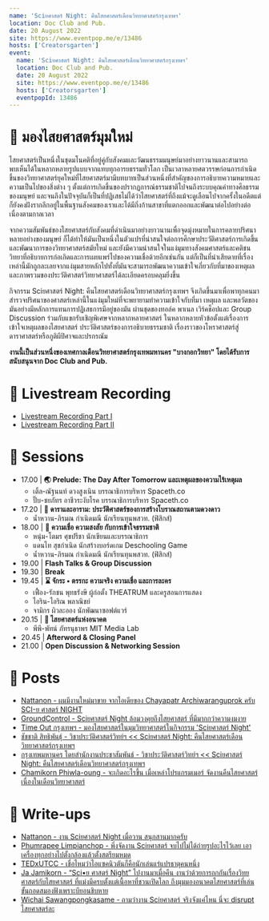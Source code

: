 ```yaml
---
name: 'Sciยศาสตร์ Night: คืนไสยศาสตร์เดือนวิทยาศาสตร์กรุงเทพฯ'
location: Doc Club and Pub.
date: 20 August 2022
site: https://www.eventpop.me/e/13486
hosts: ['Creatorsgarten']
event:
  name: 'Sciยศาสตร์ Night: คืนไสยศาสตร์เดือนวิทยาศาสตร์กรุงเทพฯ'
  location: Doc Club and Pub.
  date: 20 August 2022
  site: https://www.eventpop.me/e/13486
  hosts: ['Creatorsgarten']
  eventpopId: 13486
---
```


# 🔭 มองไสยศาสตร์มุมใหม่

ไสยศาสตร์เป็นหนึ่งในชุดมโนคติที่อยู่คู่กับสังคมและวัฒนธรรมมนุษย์มาอย่างยาวนานและสามารถพบเห็นได้ในหลากหลายรูปแบบจากแทบทุกอารยธรรมทั่วโลก เป็นเวลาหลายศตวรรษก่อนการกำเนิดขึ้นของวิทยาศาสตร์ยุคใหม่ที่ไสยศาสตร์มามีบทบาทเป็นส่วนหนึ่งที่สำคัญของการอธิบายความหมายและความเป็นไปของสิ่งต่าง ๆ ตั้งแต่การเกิดขึ้นของปรากฏการณ์ธรรมชาติไปจนถึงระบบคุณค่าทางศีลธรรมของมนุษย์ และจนถึงในปัจจุบันก็เป็นที่ปฏิเสธไม่ได้ว่าไสยศาสตร์ที่ถึงแม้จะดูเลือนไปจากครั้งในอดีตแต่ก็ยังคงฝังรากลึกอยู่ในพื้นฐานสังคมของเราและได้มีกิ่งก้านสาขาที่แตกออกและพัฒนาต่อไปอย่างต่อเนื่องตามกาลเวลา

จากความสัมพันธ์ของไสยศาสตร์กับสังคมที่ดำเนินมาอย่างยาวนานเพื่อจุดมุ่งหมายในการคลายปริศนาหลายอย่างของมนุษย์ ก็ได้ทำให้มันเป็นหนึ่งในตัวแปรที่น่าสนใจต่อการศึกษาประวัติศาสตร์การเกิดขึ้นและพัฒนาการของวิทยาศาสตร์สมัยใหม่ และยังมีความน่าสนใจในแง่มุมทางสังคมศาสตร์และคติชนวิทยาที่อธิบายการก่อเกิดและการเผยแพร่ไปของความเชื่อด้วยอีกเช่นกัน แต่ก็เป็นที่น่าเสียดายที่เรื่องเหล่านี้มักถูกละเลยจากแง่มุมสายหลักไปทั้งที่มันจะสามารถพัฒนาความเข้าใจเกี่ยวกับที่มาของเหตุผลและภาพรวมของประวัติศาสตร์วิทยาศาสตร์ได้ละเอียดครอบคลุมยิ่งขึ้น

กิจกรรม Sciยศาสตร์ Night: คืนไสยศาสตร์เดือนวิทยาศาสตร์กรุงเทพฯ จึงเกิดขึ้นมาเพื่อพาทุกคนมาสำรวจปริศนาของศาสตร์เหล่านี้ในแง่มุมใหม่ที่จะพยายามทำความเข้าใจกับที่มา เหตุผล และพลวัตของมันอย่างมีหลักการแทนการปฏิเสธการมีอยู่ของมัน ผ่านชุดของทอล์ค พาเนล เวิร์คช็อปและ Group Discussion ร่วมกับแขกรับเชิญพิเศษจากหลากหลายศาสตร์ ในหลากหลายหัวข้อตั้งแต่เรื่องการเข้าใจเหตุผลของไสยศาสตร์ ประวัติศาสตร์ของการอธิบายธรรมชาติ เรื่องราวของโหราศาสตร์สู่ดาราศาสตร์​ หรือภูติผีปิศาจและปรกรณัม

**งานนี้เป็นส่วนหนึ่งของเทศกาลเดือนวิทยาศาสตร์กรุงเทพมหานคร "บางกอกวิทยา" โดยได้รับการสนับสนุนจาก Doc Club and Pub.**

# 🎥 Livestream Recording

- [Livestream Recording Part I](https://www.facebook.com/creatorsgarten/videos/443922121010071)
- [Livestream Recording Part II](https://www.facebook.com/creatorsgarten/videos/599121464923486)

# 🎤 Sessions

- 17.00 | **🌏 Prelude: The Day After Tomorrow และเหตุผลของความไร้เหตุผล**
  - เติ้ล-ณัฐนนท์ ดวงสูงเนิน บรรณาธิการบริหาร Spaceth.co
  - ปั๊บ-ชยภัทร อาชีวระงับโรค บรรณาธิการบริหาร Spaceth.co
- 17.20 | **💫 ดาราและอาราม: ประวัติศาสตร์ของการสร้างโบราณสถานตามดวงดาว**
  - น้ำหวาน-ภิรมณ กำเนิดมณี นักเรียนทุนพสวท. (ฟิสิกส์)
- 18.00 | **🔮 ความเชื่อ ความสงสัย กับการเข้าใจธรรมชาติ**
  - หนุ่ม-โตมร ศุขปรีชา นักเขียนและบรรณาธิการ
  - แดนไท สุขกำเนิด นักสร้างบอร์ดเกม Deschooling Game
  - น้ำหวาน-ภิรมณ กำเนิดมณี นักเรียนทุนพสวท. (ฟิสิกส์)
- 19.00 | **Flash Talks & Group Discussion**
- 19.30 | **Break**
- 19.45 | **⌛️ จักระ • ตรรกะ ความจริง ความเชื่อ และการละคร**
  - เฟื้อง-รักชน พุทธรังษี ผู้ก่อตั้ง THEATRUM และครูสอนการแสดง
  - ไอริน-ไอริณ พลาณิชย์
  - จามิกร ผิวละออง นักพัฒนาซอฟต์แวร์
- 20.15 | **👾 ไสยศาสตร์แห่งอนาคต**
  - พีพี-พัทน์ ภัทรนุธาพร MIT Media Lab
- 20.45 | **Afterword & Closing Panel**
- 21.00 | **Open Discussion & Networking Session**

# 👀 Posts

- [Nattanon - ผมมีงานใหม่มาขาย จากไอเดียของ Chayapatr Archiwaranguprok ครับ SCI-ย ศาสตร์ NIGHT](https://www.facebook.com/iamnutn0n/posts/pfbid0QZLXxhwDUJnWZkkoveYNj1jhmyGYzx7Epntu6VgMhH8H6EXFrWZUwWacyoXpPwMKl)
- [GroundControl - Sciยศาสตร์ Night ล้อมวงคุยถึงไสยศาสตร์ ที่มีมากกว่าความงมงาย](https://www.facebook.com/GroundControlTh/posts/pfbid0yh7DB41KzUbjYi9NJUi9m41fCtd8UsV7iaUe2YoYbhHJut9UmhktWvLgoaZa5q5Kl)
- [Time Out กรุงเทพฯ - มองไสยศาสตร์ในมุมวิทยาศาสตร์ในกิจกรรม 'Sciยศาสตร์ Night'](https://www.facebook.com/TimeOutBangkokTH/posts/pfbid0G8x5VcQBe8dcYtXQrZ313j9vD7seiN8s9irDRRcNFcyYwEaasmUn5QFEX12QffAxl)
- [ชัชชาติ สิทธิพันธุ์ - วิชาประวัติศาสตร์วิทย์ฯ << Sciยศาสตร์ Night: คืนไสยศาสตร์เดือนวิทยาศาสตร์กรุงเทพฯ](https://www.facebook.com/photo/?fbid=512154197579927&set=a.418717823590232)
- [กรุงเทพมหานคร โดยสำนักงานประชาสัมพันธ์ - วิชาประวัติศาสตร์วิทย์ฯ << Sciยศาสตร์ Night: คืนไสยศาสตร์เดือนวิทยาศาสตร์กรุงเทพฯ](https://www.facebook.com/photo/?fbid=383799300594892&set=a.249425957365561)
- [Chamikorn Phiwla-oung - จะเกิดอะไรขึ้น เมื่อเหล่าโปรแกรมเมอร์ จัดงานคืนไสยศาสตร์ เนื่องในเดือนวิทยาศาสตร์](https://www.facebook.com/ijabont/posts/pfbid037J6cuSNDA2PNPNivtmsv3vW3fPfe1ST2sTzW5isN6BRsMyCXPqceiLS5udM74tjel)

# 📃 Write-ups

- [Nattanon - งาน Sciยศาสตร์ Night เมื่อวาน สนุกสานมากครับ](https://www.facebook.com/iamnutn0n/posts/pfbid0w4Ki4kmj3GzXLcteByDdJtpCLNwTsVwggRqX8iN7rvbreoe1gWQeDZSWXGKbsyVfl)
- [Phumrapee Limpianchop - พึ่งจัดงาน Sciยศาสตร์ จบไปไม่ได้ถ่ายรูปอะไรไว้เลย เอาเครื่องทุกอย่างไปตั้งกล้องแล้วตั้งสตรียมหมด](https://www.facebook.com/rayriffy/posts/pfbid0GAG4eopNwhDyrDhzyfTtbLtXN8WRRAqaDXMHaQiUGadnqRJSt9kxeWdjXsAht818l)
- [TEDxUTCC - เชื่อไหมว่าไอแซคนิวตันก็คือนักเล่นแร่แปรธาตุคนหนึ่ง](https://www.facebook.com/TEDxUTCC/posts/pfbid02y36rVJTbV6g5AXHdVhRuAgNi2oCicfqg33zbwqpbRgHkwN9Ay2fJ9ar1H1kbNJPrl)
- [Ja Jamikorn - “Sci•ย ศาสตร์ Night” ไปงานมาเมื่อคืน งานว่าด้วยการถกกันเรื่องวิทยศาสตร์กับไสยศาสตร์ ที่แม่งมีครบตั้งแต่เนื้อหาที่ชวนเปิดโลก ถึงมุมมองอนาคตไสยศาสตร์ที่เล่นขั้นถอดสมองฟังเพราะบียอนชิบหาย](https://www.facebook.com/permalink.php?story_fbid=pfbid0XogpNmukmMqan7ovEkVTRroRjHsDcmowFBaNvRtV6Ny7riCXxZvpZdW9KUBy5MVYl&id=100009513012045)
- [Wichai Sawangpongkasame - ถามว่างาน Sciยศาสตร์ จริงจังแค่ไหน นี่จะ disrupt ไสยศาสตร์ละ](https://www.facebook.com/permalink.php?story_fbid=pfbid0yBwyxwVW7jPpo51Vd91EjgrXadhAnso8xSxLPAMAsbQAfZhGdhAr8uLyHTf2Tbc2l&id=100007181862952)

